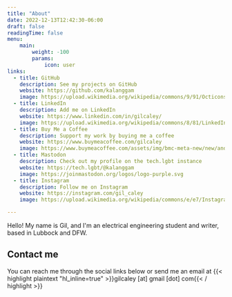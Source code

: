 ```yaml
---
title: "About"
date: 2022-12-13T12:42:30-06:00
draft: false
readingTime: false
menu:
    main:
        weight: -100
        params:
            icon: user
links:
  - title: GitHub
    description: See my projects on GitHub
    website: https://github.com/kalanggam
    image: https://upload.wikimedia.org/wikipedia/commons/9/91/Octicons-mark-github.svg
  - title: LinkedIn
    description: Add me on LinkedIn
    website: https://www.linkedin.com/in/gilcaley/
    image: https://upload.wikimedia.org/wikipedia/commons/8/81/LinkedIn_icon.svg
  - title: Buy Me a Coffee
    description: Support my work by buying me a coffee
    website: https://www.buymeacoffee.com/gilcaley
    image: https://www.buymeacoffee.com/assets/img/bmc-meta-new/new/android-icon-192x192.png
  - title: Mastodon
    description: Check out my profile on the tech.lgbt instance
    website: https://tech.lgbt/@kalanggam
    image: https://joinmastodon.org/logos/logo-purple.svg
  - title: Instagram
    description: Follow me on Instagram
    website: https://instagram.com/gil_caley
    image: https://upload.wikimedia.org/wikipedia/commons/e/e7/Instagram_logo_2016.svg

---
```


Hello! My name is Gil, and I'm an electrical engineering student and writer, based in Lubbock and DFW.

## Contact me

You can reach me through the social links below or send me an email at {{< highlight plaintext "hl_inline=true" >}}gilcaley [at] gmail [dot] com{{< / highlight >}}